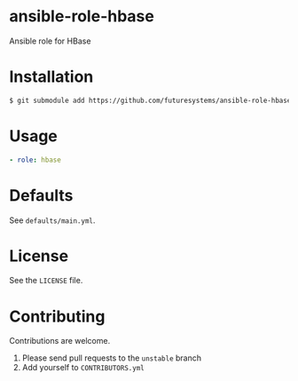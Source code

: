 # ansible-role-hbase
Ansible role for HBase

# Installation

```bash
$ git submodule add https://github.com/futuresystems/ansible-role-hbase.git roles/hbase
```

# Usage

```yaml
- role: hbase
```


# Defaults

See `defaults/main.yml`.


# License

See the `LICENSE` file.


# Contributing

Contributions are welcome.

1. Please send pull requests to the `unstable` branch
2. Add yourself to `CONTRIBUTORS.yml`
